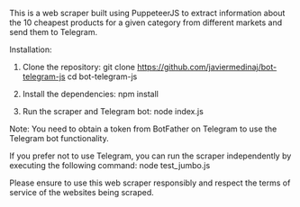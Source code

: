 This is a web scraper built using PuppeteerJS to extract information about the 10 cheapest products for a given category from different markets and send them to Telegram.

Installation:
1. Clone the repository:
   git clone https://github.com/javiermedinaj/bot-telegram-js
   cd bot-telegram-js

2. Install the dependencies:
   npm install

3. Run the scraper and Telegram bot:
   node index.js

Note: You need to obtain a token from BotFather on Telegram to use the Telegram bot functionality.

If you prefer not to use Telegram, you can run the scraper independently by executing the following command:
   node test_jumbo.js

Please ensure to use this web scraper responsibly and respect the terms of service of the websites being scraped.
